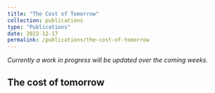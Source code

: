 ```yaml
---
title: "The Cost of Tomorrow"
collection: publications
type: "Publications"
date: 2022-12-17
permalink: /publications/the-cost-of-tomorrow
---
```


*Currently a work in progress will be updated over the coming weeks.*

## The cost of tomorrow